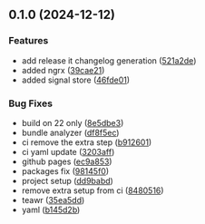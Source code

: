 

## 0.1.0 (2024-12-12)

### Features

* add release it changelog generation ([521a2de](https://github.com/ChBasitGill/ng-nx/commit/521a2def766a2d34645392c4944847d96bd24f68))
* added ngrx ([39cae21](https://github.com/ChBasitGill/ng-nx/commit/39cae213c742c11f5fb9877b55e86efe05520097))
* added signal store ([46fde01](https://github.com/ChBasitGill/ng-nx/commit/46fde0167e6089c5cdc5da7e98aeed343db9304a))

### Bug Fixes

* build on 22 only ([8e5dbe3](https://github.com/ChBasitGill/ng-nx/commit/8e5dbe3b0a293b82ae593d498b0c6f49540bc6f6))
* bundle analyzer ([df8f5ec](https://github.com/ChBasitGill/ng-nx/commit/df8f5ec46a0041d64c0db14975fe9eafa7209251))
* ci remove the extra step ([b912601](https://github.com/ChBasitGill/ng-nx/commit/b9126017067557441c5e731f1c61c5c07caf854d))
* ci yaml update ([3203aff](https://github.com/ChBasitGill/ng-nx/commit/3203affcb6537d21ce7feb70fce842e5500d7f87))
* github pages ([ec9a853](https://github.com/ChBasitGill/ng-nx/commit/ec9a8531b2dcbbe717e2b560a90a7a4efd5b7117))
* packages fix ([98145f0](https://github.com/ChBasitGill/ng-nx/commit/98145f0f5cf46a772c7deb7e99ef665d02929cfd))
* project setup ([dd9babd](https://github.com/ChBasitGill/ng-nx/commit/dd9babda2b50069bab897d99985d18d99a837b8e))
* remove extra setup from ci ([8480516](https://github.com/ChBasitGill/ng-nx/commit/848051670016a06c3377f5ec308a69cd739694c4))
* teawr ([35ea5dd](https://github.com/ChBasitGill/ng-nx/commit/35ea5dd375268843fefe467b307488966c90752e))
* yaml ([b145d2b](https://github.com/ChBasitGill/ng-nx/commit/b145d2b49cbc2007dd11b653c362a72bc29e4a35))
